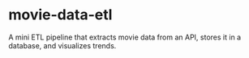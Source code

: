 # movie-data-etl
A mini ETL pipeline that extracts movie data from an API, stores it in a database, and visualizes trends.
